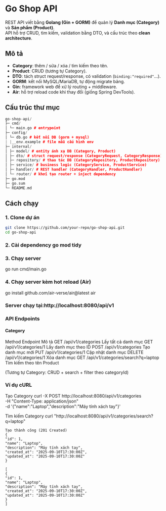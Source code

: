 # Go Shop API

REST API viết bằng **Golang (Gin + GORM)** để quản lý **Danh mục (Category)** và **Sản phẩm (Product)**.  
API hỗ trợ CRUD, tìm kiếm, validation bằng DTO, và cấu trúc theo **clean architecture**.

## Mô tả

- **Category**: thêm / sửa / xóa / tìm kiếm theo tên.
- **Product**: CRUD (tương tự Category).
- **DTO**: tách struct request/response, có validation (`binding:"required"`...).
- **GORM**: kết nối MySQL/MariaDB, tự động migrate bảng.
- **Gin**: framework web để xử lý routing + middleware.
- **Air**: hỗ trợ reload code khi thay đổi (giống Spring DevTools).

## Cấu trúc thư mục

```cc
go-shop-api/
├─ cmd/
│ └─ main.go # entrypoint
├─ config/
│ └─ db.go # kết nối DB (gorm + mysql)
| |__env.example # file mẫu cấu hình env
├─ internal/
│ ├─ model/ # entity ánh xạ DB (Category, Product)
│ ├─ dto/ # struct request/response (CategoryRequest, CategoryResponse)
│ ├─ repository/ # thao tác DB (CategoryRepository, ProductRepository)
│ ├─ service/ # business logic (CategoryService, ProductService)
│ ├─ handler/ # REST handler (CategoryHandler, ProductHandler)
│ └─ router/ # khởi tạo router + inject dependency
├─ go.mod
├─ go.sum
└─ README.md
```

## Cách chạy

### 1. Clone dự án

```bash
git clone https://github.com/your-repo/go-shop-api.git
cd go-shop-api

```

### 2. Cài dependency go mod tidy

### 3. Chạy server

go run cmd/main.go

### 4. Chạy server kèm hot reload (Air)

go install github.com/air-verse/air@latest
air

### Server chạy tại:http://localhost:8080/api/v1

### API Endpoints

#### Category

Method Endpoint Mô tả
GET /api/v1/categories Lấy tất cả danh mục
GET /api/v1/categories/1 Lấy danh mục theo ID
POST /api/v1/categories Tạo danh mục mới
PUT /api/v1/categories/1 Cập nhật danh mục
DELETE /api/v1/categories/1 Xóa danh mục
GET /api/v1/categories/search?q=laptop Tìm kiếm theo tên
Product

(Tương tự Category: CRUD + search + filter theo categoryId)

### Ví dụ cURL

Tạo Category
curl -X POST http://localhost:8080/api/v1/categories \
 -H "Content-Type: application/json" \
 -d '{"name":"Laptop","description":"Máy tính xách tay"}'

Tìm kiếm Category
curl "http://localhost:8080/api/v1/categories/search?q=laptop"

```Kết quả
Tạo thành công (201 Created)
{
"id": 1,
"name": "Laptop",
"description": "Máy tính xách tay",
"created_at": "2025-09-10T17:30:00Z",
"updated_at": "2025-09-10T17:30:00Z"
}
```

```Tìm kiếm
[
{
"id": 1,
"name": "Laptop",
"description": "Máy tính xách tay",
"created_at": "2025-09-10T17:30:00Z",
"updated_at": "2025-09-10T17:30:00Z"
}
]
```
